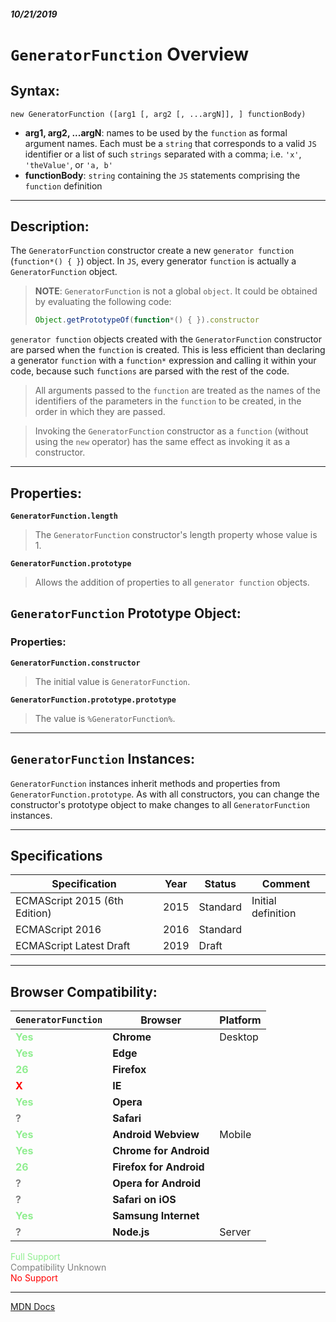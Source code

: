 ##### 10/21/2019
# `GeneratorFunction` Overview
## Syntax:
`new GeneratorFunction ([arg1 [, arg2 [, ...argN]], ] functionBody)`

* **arg1, arg2, ...argN**: names to be used by the `function` as formal argument names.  Each must be a `string` that corresponds to a valid `JS` identifier or a list of such `strings` separated with a comma; i.e. `'x'`, `'theValue'`, or `'a, b'` 
* **functionBody**: `string` containing the `JS` statements comprising the `function` definition

---

## Description:
The `GeneratorFunction` constructor create a new `generator function` (`function*() { }`) object.  In `JS`, every generator `function` is actually a `GeneratorFunction` object.

  > **NOTE**: `GeneratorFunction` is not a global `object`.  It could be obtained by evaluating the following code:
  > ```js
  > Object.getPrototypeOf(function*() { }).constructor
  > ```

`generator function` objects created with the `GeneratorFunction` constructor are parsed when the `function` is created. This is less efficient than declaring a generator `function` with a `function*` expression and calling it within your code, because such `functions` are parsed with the rest of the code.

  > All arguments passed to the `function` are treated as the names of the identifiers of the parameters in the `function` to be created, in the order in which they are passed.

  > Invoking the `GeneratorFunction` constructor as a `function` (without using the `new` operator) has the same effect as invoking it as a constructor.

---

## Properties:
**`GeneratorFunction.length`**
  > The `GeneratorFunction` constructor's length property whose value is 1.

**`GeneratorFunction.prototype`**
  > Allows the addition of properties to all `generator function` objects.

## `GeneratorFunction` Prototype Object: 
### Properties:
**`GeneratorFunction.constructor`**
  > The initial value is `GeneratorFunction`.

**`GeneratorFunction.prototype.prototype`**
  > The value is `%GeneratorFunction%`.

---

## `GeneratorFunction` Instances:
`GeneratorFunction` instances inherit methods and properties from `GeneratorFunction.prototype`.  As with all constructors, you can change the constructor's prototype object to make changes to all `GeneratorFunction` instances.

---

## Specifications
| Specification | Year | Status | Comment |
|---|---|---|---|
| ECMAScript 2015 (6th Edition) | 2015 | Standard | Initial definition |
| ECMAScript 2016 | 2016 | Standard |  |
| ECMAScript Latest Draft | 2019 | Draft |  |

---

## Browser Compatibility:
| `GeneratorFunction` | Browser | Platform |
|---|---|---|
| <span style="color: lightgreen">**Yes**</span> | **Chrome** | Desktop | 
| <span style="color: lightgreen">**Yes**</span> | **Edge** || 
| <span style="color: lightgreen">**26**</span> | **Firefox** || 
| <span style="color: red">**X**</span> | **IE** || 
| <span style="color: lightgreen">**Yes**</span> | **Opera** || 
| <span style="color: grey">**?**</span> | **Safari** || 
| <span style="color: lightgreen">**Yes**</span> | **Android Webview** | Mobile | 
| <span style="color: lightgreen">**Yes**</span> | **Chrome for Android** || 
| <span style="color: lightgreen">**26**</span> | **Firefox for Android** || 
| <span style="color: grey">**?**</span> | **Opera for Android** || 
| <span style="color: grey">**?**</span> | **Safari on iOS** || 
| <span style="color: lightgreen">**Yes**</span> | **Samsung Internet** || 
| <span style="color: grey">**?**</span> | **Node.js** | Server | 

<span style="color: lightgreen">Full Support</span>  
<span style="color: grey">Compatibility Unknown</span>  
<span style="color: red">No Support</span>

---

[MDN Docs](https://developer.mozilla.org/en-US/docs/Web/JavaScript/Reference/Global_Objects/GeneratorFunction)